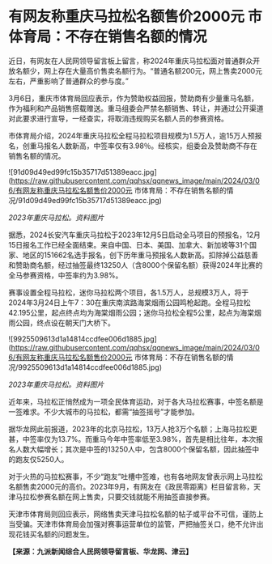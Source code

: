 # 有网友称重庆马拉松名额售价2000元 市体育局：不存在销售名额的情况

近日，有网友在人民网领导留言板上留言，称2024年重庆马拉松面对普通群众开放名额少，网上存在大量高价售卖名额行为。“普通名额200元，网上售卖2000元左右，严重影响了普通群众的参与度。”

3月6日，重庆市体育局回应表示，作为赞助权益回报，赞助商有少量重马名额，作为福利和产品销售搭载赠送。重马组委会严禁名额销售、转让，并通过公开渠道对此要求进行宣导，一经查实，将取消违规购买名额人员的参赛资格。

市体育局介绍，2024年重庆马拉松全程马拉松项目规模为1.5万人，逾15万人预报名，创重马报名人数新高，中签率仅有3.98％。经核实，组委会及赞助商不存在销售名额的情况。

![91d09d49ed99fc15b35717d51389eacc.jpg](https://raw.githubusercontent.com/qqhsx/qqnews_image/main/2024/03/06/有网友称重庆马拉松名额售价2000元 市体育局：不存在销售名额的情况/91d09d49ed99fc15b35717d51389eacc.jpg)

_2023年重庆马拉松。资料图片_

据悉，2024长安汽车重庆马拉松于2023年12月5日启动全马项目的预报名，12月15日报名工作已经全面结束。来自中国、日本、美国、加拿大、新加坡等31个国家、地区的151662名选手报名，创下历年重马预报名人数新高。扣除掉公益慈善和赞助商名额，经过抽签最终13250人（含8000个保留名额）获得2024年比赛的全马参赛资格，中签率约为3.98%。

赛事设置全程马拉松，迷你马拉松两个项目，各1.5万人，总规模3万人，将于2024年3月24日上午7：30在重庆南滨路海棠烟雨公园鸣枪起跑。全程马拉松42.195公里，起点终点均为海棠烟雨公园；迷你马拉松全程5公里，起点为海棠烟雨公园，终点设在朝天门大桥下。

![9925509613d1a14814ccdfee006d1885.jpg](https://raw.githubusercontent.com/qqhsx/qqnews_image/main/2024/03/06/有网友称重庆马拉松名额售价2000元 市体育局：不存在销售名额的情况/9925509613d1a14814ccdfee006d1885.jpg)

_2023年重庆马拉松。资料图片_

近年来，马拉松正悄然成为一项全民体育运动，对于各大马拉松赛事，中签名额是一签难求。不少大城市的马拉松，都需“抽签摇号”才能参加。

据华龙网此前报道，2023年的北京马拉松，13万人抢3万个名额；上海马拉松更甚，中签率仅为13.7%。而重马今年中签率低至3.98%，首先是相比往年，本次报名人数大幅增长；其次是中签的13250人中，包含8000个保留名额，因此抽签中的跑友仅5250人。

对于火热的马拉松赛事，不少“跑友”吐槽中签难，也有各地网友曾表示网上马拉松名额售卖2000元的高价。2023年9月，有网友在《政民零距离》栏目留言称，天津马拉松参赛名额在网上售卖，只要交钱就能不用抽签直接参赛。

天津市体育局则回应表示，网络售卖天津马拉松名额的帖子或平台不可信，谨防上当受骗。天津市体育局会加强对赛事运营单位的监管，严把抽签关口，绝不允许出现花钱买名额的问题发生。

**【来源：九派新闻综合人民网领导留言板、华龙网、津云】**


